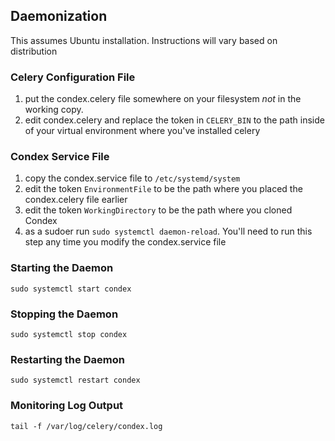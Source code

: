 ## Daemonization
This assumes Ubuntu installation. Instructions will vary based on distribution

### Celery Configuration File
1. put the condex.celery file somewhere on your filesystem *not* in the working copy.
2. edit condex.celery and replace the token in `CELERY_BIN` to the path inside of your virtual environment where you've installed celery

### Condex Service File
1. copy the condex.service file to `/etc/systemd/system`
2. edit the token `EnvironmentFile` to be the path where you placed the condex.celery file earlier
3. edit the token `WorkingDirectory` to be the path where you cloned Condex
4. as a sudoer run `sudo systemctl daemon-reload`. You'll need to run this step any time you modify the condex.service file

### Starting the Daemon
`sudo systemctl start condex`

### Stopping the Daemon
`sudo systemctl stop condex`

### Restarting the Daemon
`sudo systemctl restart condex`

### Monitoring Log Output
`tail -f /var/log/celery/condex.log`